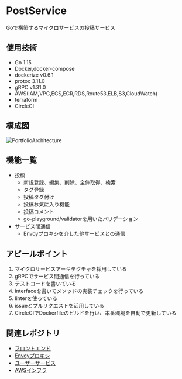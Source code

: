 # PostService
Goで構築するマイクロサービスの投稿サービス

## 使用技術
- Go 1.15
- Docker,docker-compose
- dockerize v0.6.1
- protoc 3.11.0
- gRPC v1.31.0
- AWS(IAM,VPC,ECS,ECR,RDS,Route53,ELB,S3,CloudWatch)
- terraform
- CircleCI

## 構成図
![PortfolioArchitecture](https://user-images.githubusercontent.com/36359899/109421540-26e24200-7a1b-11eb-8871-b2a4c6723f05.png)

## 機能一覧
- 投稿
  - 新規登録、編集、削除、全件取得、検索
  - タグ登録
  - 投稿タグ付け
  - 投稿お気に入り機能
  - 投稿コメント
  - go-playground/validatorを用いたバリデーション
- サービス間通信
  - Envoyプロキシを介した他サービスとの通信

## アピールポイント
1. マイクロサービスアーキテクチャを採用している
2. gRPCでサービス間通信を行っている
3. テストコードを書いている
4. interfaceを書いてメソッドの実装チェックを行っている
5. linterを使っている
6. issueとプルリクエストを活用している
7. CircleCIでDockerfileのビルドを行い、本番環境を自動で更新している

## 関連レポジトリ
- [フロントエンド](https://github.com/yzmw1213/Front)
- [Envoyプロキシ](https://github.com/yzmw1213/Proxy)
- [ユーザーサービス](https://github.com/yzmw1213/UserService)
- [AWSインフラ](https://github.com/yzmw1213/Infra)
